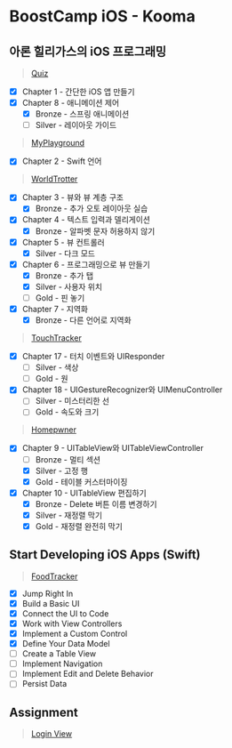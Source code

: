 # BoostCamp iOS - Kooma

## 아론 힐리가스의 iOS 프로그래밍
> [Quiz](https://github.com/leejun6694/BoostCamp_iOS_kooma/tree/master/Aaron%20Hillegass/Quiz)
- [x] Chapter 1 - 간단한 iOS 앱 만들기
- [x] Chapter 8 - 애니메이션 제어
  - [x] Bronze - 스프링 애니메이션
  - [ ] Silver - 레이아웃 가이드
> [MyPlayground](https://github.com/leejun6694/BoostCamp_iOS_kooma/tree/master/Aaron%20Hillegass/MyPlayground.playground)
- [x] Chapter 2 - Swift 언어
> [WorldTrotter](https://github.com/leejun6694/BoostCamp_iOS_kooma/tree/master/Aaron%20Hillegass/WorldTrotter)
- [x] Chapter 3 - 뷰와 뷰 계층 구조
  - [x] Bronze - 추가 오토 레이아웃 실습
- [x] Chapter 4 - 텍스트 입력과 델리게이션
  - [x] Bronze - 알파벳 문자 허용하지 않기
- [x] Chapter 5 - 뷰 컨트롤러
  - [x] Silver - 다크 모드
- [x] Chapter 6 - 프로그래밍으로 뷰 만들기
  - [x] Bronze - 추가 탭
  - [x] Silver - 사용자 위치
  - [ ] Gold - 핀 놓기
- [x] Chapter 7 - 지역화
  - [x] Bronze - 다른 언어로 지역화
> [TouchTracker](https://github.com/leejun6694/BoostCamp_iOS_kooma/tree/master/Aaron%20Hillegass/TouchTracker)
- [x] Chapter 17 - 터치 이벤트와 UIResponder
  - [ ] Silver - 색상
  - [ ] Gold - 원
- [x] Chapter 18 - UIGestureRecognizer와 UIMenuController
  - [ ] Silver - 미스터리한 선
  - [ ] Gold - 속도와 크기
> [Homepwner](https://github.com/leejun6694/BoostCamp_iOS_kooma/tree/master/Aaron%20Hillegass/Homepwner)
- [x] Chapter 9 - UITableView와 UITableViewController
  - [ ] Bronze - 멀티 섹션
  - [x] Silver - 고정 행
  - [x] Gold - 테이블 커스터마이징
- [x] Chapter 10 - UITableView 편집하기
  - [x] Bronze - Delete 버튼 이름 변경하기
  - [x] Silver - 재정렬 막기
  - [x] Gold - 재정렬 완전히 막기

## Start Developing iOS Apps (Swift)
> [FoodTracker](https://github.com/leejun6694/BoostCamp_iOS_kooma/tree/master/FoodTracker)
- [x] Jump Right In
- [x] Build a Basic UI
- [x] Connect the UI to Code
- [x] Work with View Controllers
- [x] Implement a Custom Control
- [x] Define Your Data Model
- [ ] Create a Table View
- [ ] Implement Navigation
- [ ] Implement Edit and Delete Behavior
- [ ] Persist Data

## Assignment
> [Login View](https://github.com/leejun6694/BoostCamp_iOS_kooma/tree/master/week2/LoginView)

